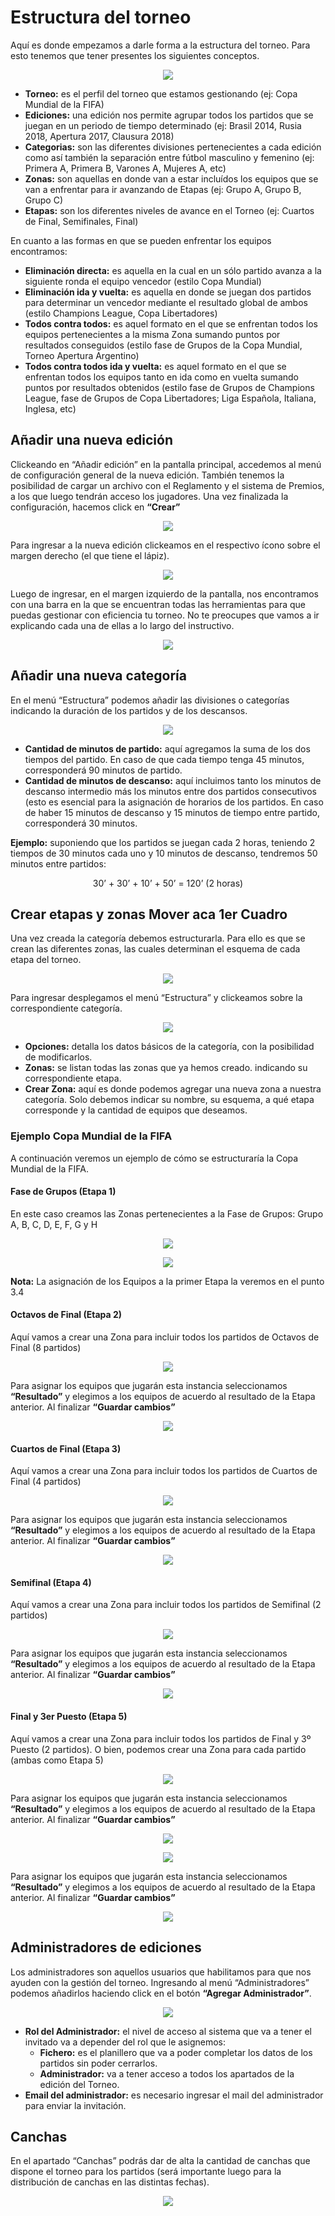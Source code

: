 # Estructura del torneo

Aquí es donde empezamos a darle forma a la estructura del torneo. Para esto tenemos que  tener presentes los siguientes conceptos.

<p align="center"><img src="images/estructura1.png"></p>

- <strong>Torneo:</strong> es el perfil  del torneo que estamos gestionando (ej: Copa Mundial de la FIFA)
- <strong>Ediciones:</strong> una edición nos permite agrupar todos los partidos que se juegan en un periodo de tiempo determinado (ej: Brasil 2014, Rusia 2018, Apertura 2017, Clausura 2018)
- <strong>Categorias:</strong> son las diferentes divisiones pertenecientes a cada edición como así también la separación entre fútbol masculino y femenino (ej: Primera A, Primera B, Varones A, Mujeres A, etc)
- <strong>Zonas:</strong> son aquellas en donde van a estar incluídos los equipos que se van a enfrentar para ir avanzando de Etapas (ej: Grupo A, Grupo B, Grupo C)
- <strong>Etapas:</strong> son los diferentes niveles de avance en el Torneo (ej: Cuartos de Final, Semifinales, Final)

En cuanto a las formas en que se pueden enfrentar los equipos encontramos:

- <strong>Eliminación directa:</strong> es aquella en la cual en un sólo partido avanza a la siguiente ronda el equipo vencedor (estilo Copa Mundial)
- <strong>Eliminación ida y vuelta:</strong> es aquella en donde se juegan dos partidos para determinar un vencedor mediante el resultado global de ambos (estilo Champions League, Copa Libertadores)
- <strong>Todos contra todos:</strong> es aquel formato en el que se enfrentan todos los equipos pertenecientes a la misma Zona sumando puntos por resultados conseguidos (estilo fase de Grupos de la Copa Mundial, Torneo Apertura Argentino)
- <strong>Todos contra todos ida y vuelta:</strong> es aquel formato en el que se enfrentan todos los equipos tanto en ida como en vuelta sumando puntos por resultados obtenidos (estilo fase de Grupos de Champions League, fase de Grupos de Copa Libertadores; Liga Española, Italiana, Inglesa, etc)

## Añadir una nueva edición

Clickeando en “Añadir edición” en la pantalla principal, accedemos al menú de configuración general de la nueva edición. También tenemos la posibilidad de cargar un archivo con el Reglamento y el sistema de Premios, a los que luego tendrán acceso los jugadores.
Una vez finalizada la configuración, hacemos click en <strong>“Crear”</strong>

<p align="center"><img src="images/estructura2.png"></p>

Para ingresar a la nueva edición clickeamos en el respectivo ícono sobre el margen derecho (el que tiene el lápiz).

<p align="center"><img src="images/estructura3.png"></p>

Luego de ingresar, en el margen izquierdo de la pantalla, nos encontramos con una barra en la que se encuentran todas las herramientas para que puedas gestionar con eficiencia tu torneo. No te preocupes que vamos a ir explicando cada una de ellas a lo largo del instructivo.

<p align="center"><img src="images/estructura4.png"></p>

## Añadir una  nueva categoría

En el menú “Estructura” podemos añadir las  divisiones o categorías indicando la duración de los partidos y de los descansos.

<p align="center"><img src="images/estructura5.png"></p>

- <strong>Cantidad de minutos de partido:</strong> aquí agregamos la suma de los dos tiempos del partido. En caso de que cada tiempo tenga 45 minutos, corresponderá 90 minutos de partido.
- <strong>Cantidad de minutos de descanso:</strong> aquí incluimos tanto los minutos de descanso intermedio más los minutos entre dos partidos consecutivos (esto es esencial para la asignación de horarios de los partidos. En caso de haber 15 minutos de descanso y 15 minutos de tiempo entre partido, corresponderá 30 minutos.

<strong>Ejemplo:</strong> suponiendo que los partidos se juegan cada 2 horas, teniendo 2 tiempos de 30 minutos cada uno y 10 minutos de descanso, tendremos 50 minutos entre partidos:
<p align="center">30’ + 30’ + 10’ + 50’ = 120’	(2 horas)</p>

## Crear etapas y zonas Mover aca 1er Cuadro

Una vez creada la categoría debemos estructurarla. Para ello es que se crean las diferentes zonas, las cuales determinan el esquema de cada etapa del torneo. 

<p align="center"><img src="images/estructura6.png"></p>

Para ingresar desplegamos el menú “Estructura” y clickeamos sobre la correspondiente categoría.

<p align="center"><img src="images/estructura7.png"></p>

- <strong>Opciones:</strong> detalla los datos básicos de la categoría, con la posibilidad de modificarlos.
- <strong>Zonas:</strong> se listan todas las zonas que ya hemos creado. indicando su correspondiente etapa.
- <strong>Crear Zona:</strong> aquí es donde podemos agregar una nueva zona a nuestra categoría. Solo debemos indicar su nombre, su esquema, a qué etapa corresponde y la cantidad de equipos que deseamos.

### Ejemplo Copa Mundial de la FIFA

A continuación veremos un ejemplo de cómo se estructuraría la Copa Mundial de la FIFA.

#### Fase de Grupos (Etapa 1)

En este caso creamos las Zonas pertenecientes a la Fase de Grupos: Grupo A, B, C, D, E, F, G y H

<p align="center"><img src="images/estructura8.png"></p>
<p align="center"><img src="images/estructura9.png"></p>

<strong>Nota:</strong> La asignación de los Equipos a la primer Etapa la veremos en el punto 3.4

#### Octavos de Final (Etapa 2)

Aquí vamos a crear una Zona para incluir todos los partidos de Octavos de Final (8 partidos)

<p align="center"><img src="images/estructura10.png"></p>

Para asignar los equipos que jugarán esta instancia seleccionamos <strong>“Resultado”</strong> y elegimos a los equipos de acuerdo al resultado de la Etapa anterior. Al finalizar <strong>“Guardar cambios”</strong>

<p align="center"><img src="images/estructura11.png"></p>

#### Cuartos de Final (Etapa 3)

Aquí vamos a crear una Zona para incluir todos los partidos de Cuartos de Final (4 partidos)

<p align="center"><img src="images/estructura12.png"></p>

Para asignar los equipos que jugarán esta instancia seleccionamos <strong>“Resultado”</strong> y elegimos a los equipos de acuerdo al resultado de la Etapa anterior. Al finalizar <strong>“Guardar cambios”</strong>

<p align="center"><img src="images/estructura13.png"></p>

#### Semifinal (Etapa 4)

Aquí vamos a crear una Zona para incluir todos los partidos de Semifinal (2 partidos)

<p align="center"><img src="images/estructura14.png"></p>

Para asignar los equipos que jugarán esta instancia seleccionamos <strong>“Resultado”</strong> y elegimos a los equipos de acuerdo al resultado de la Etapa anterior. Al finalizar <strong>“Guardar cambios”</strong>

<p align="center"><img src="images/estructura15.png"></p>

#### Final y 3er Puesto (Etapa 5)

Aquí vamos a crear una Zona para incluir todos los partidos de Final y 3º Puesto (2 partidos). O bien, podemos crear una Zona para cada partido (ambas como Etapa 5)

<p align="center"><img src="images/estructura16.png"></p>

Para asignar los equipos que jugarán esta instancia seleccionamos <strong>“Resultado”</strong> y elegimos a los equipos de acuerdo al resultado de la Etapa anterior. Al finalizar <strong>“Guardar cambios”</strong>

<p align="center"><img src="images/estructura17.png"></p>
<p align="center"><img src="images/estructura18.png"></p>

Para asignar los equipos que jugarán esta instancia seleccionamos <strong>“Resultado”</strong> y elegimos a los equipos de acuerdo al resultado de la Etapa anterior. Al finalizar <strong>“Guardar cambios”</strong>

<p align="center"><img src="images/estructura19.png"></p>

## Administradores de ediciones

Los administradores son aquellos usuarios que habilitamos para que nos ayuden con la gestión del torneo. Ingresando al menú “Administradores” podemos añadirlos haciendo click en el botón <strong>“Agregar Administrador”</strong>.

<p align="center"><img src="images/estructura20.png"></p>

- <strong>Rol del Administrador:</strong> el nivel de acceso al sistema que va a tener el invitado va a depender del rol que le asignemos:
	- <strong>Fichero:</strong> es el planillero que va a poder completar los datos de los partidos sin poder cerrarlos.
	- <strong>Administrador:</strong> va a tener acceso a todos los apartados de la edición del Torneo.
- <strong>Email del administrador:</strong> es necesario ingresar el mail del administrador para enviar la invitación.

## Canchas

En el apartado “Canchas” podrás dar de alta la cantidad de canchas que dispone el torneo para los partidos (será importante luego para la distribución de canchas en las distintas fechas).

<p align="center"><img src="images/estructura21.png"></p>

